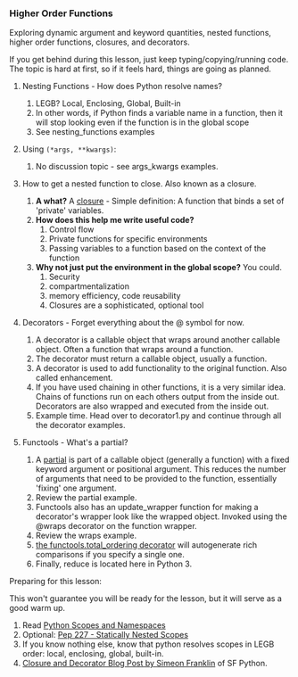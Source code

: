 
### Higher Order Functions

Exploring dynamic argument and keyword quantities, nested functions, higher order functions, closures, and decorators.

If you get behind during this lesson, just keep typing/copying/running code. The topic is hard at first, so if it feels hard, things are going as planned.

1. Nesting Functions - How does Python resolve names?
    1. LEGB?  Local, Enclosing, Global, Built-in
    2. In other words, if Python finds a variable name in a function, then it will stop looking even if the function is in the global scope
    3. See nesting_functions examples


2. Using `(*args, **kwargs)`:
    1. No discussion topic - see args_kwargs examples.


3. How to get a nested function to close. Also known as a closure.
    1. **A what?** A [closure](http://en.wikipedia.org/wiki/Closure_(computer_programming)) - Simple definition: A function that binds a set of 'private' variables.
    2. **How does this help me write useful code?** 
        1. Control flow
        2. Private functions for specific environments
        3. Passing variables to a function based on the context of the function
    3. **Why not just put the environment in the global scope?** You could. 
        1. Security 
        2. compartmentalization
        3. memory efficiency, code reusability
        4. Closures are a sophisticated, optional tool


4. Decorators - Forget everything about the @ symbol for now.
    1. A decorator is a callable object that wraps around another callable object. Often a function that wraps around a function.
    2. The decorator must return a callable object, usually a function.
    3. A decorator is used to add functionality to the original function. Also called enhancement.
    4. If you have used chaining in other functions, it is a very similar idea. Chains of functions run on each others output from the inside out. Decorators are also wrapped and executed from the inside out.
    5. Example time. Head over to decorator1.py and continue through all the decorator examples.


5. Functools - What's a partial?
    1. A [partial](https://docs.python.org/2/library/functools.html#functools.partial) is part of a callable object (generally a function) with a fixed keyword argument or positional argument. This reduces the number of arguments that need to be provided to the function, essentially 'fixing' one argument.
    2. Review the partial example.
    3. Functools also has an update_wrapper function for making a decorator's wrapper look like the wrapped object. Invoked using the @wraps decorator on the function wrapper. 
    4. Review the wraps example.
    5. [the functools.total_ordering decorator](https://docs.python.org/2/library/functools.html#functools.total_ordering) will autogenerate rich comparisons if you specify a single one.  
    6. Finally, reduce is located here in Python 3.



Preparing for this lesson:

This won't guarantee you will be ready for the lesson, but it will serve as a good warm up.

1. Read [Python Scopes and Namespaces](https://docs.python.org/2/tutorial/classes.html#python-scopes-and-namespaces) 
2. Optional: [Pep 227 - Statically Nested Scopes](http://legacy.python.org/dev/peps/pep-0227/)
3. If you know nothing else, know that python resolves scopes in LEGB order: local, enclosing, global, built-in.
4. [Closure and Decorator Blog Post by Simeon Franklin](http://simeonfranklin.com/blog/2012/jul/1/python-decorators-in-12-steps/) of SF Python.
